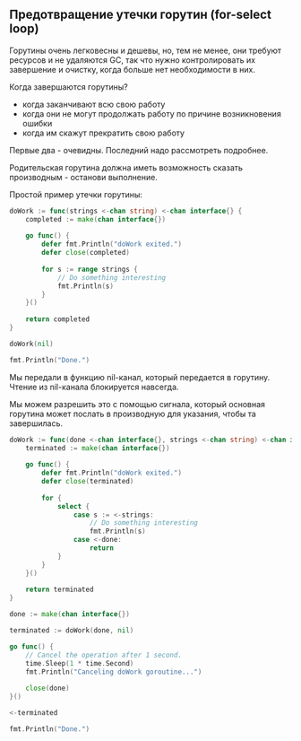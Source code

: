 ## Предотвращение утечки горутин (for-select loop)

Горутины очень легковесны и дешевы, но, тем не менее, они требуют ресурсов и не удаляются GC, так что нужно контролировать 
их завершение и очистку, когда больше нет необходимости в них. 

Когда завершаются горутины? 

- когда заканчивают всю свою работу 
- когда они не могут продолжать работу по причине возникновения ошибки
- когда им скажут прекратить свою работу

Первые два - очевидны. Последний надо рассмотреть подробнее. 

Родительская горутина должна иметь возможность сказать производным - останови выполнение. 

Простой пример утечки горутины: 

```go
doWork := func(strings <-chan string) <-chan interface{} {
    completed := make(chan interface{})
	
    go func() {
        defer fmt.Println("doWork exited.")
        defer close(completed)
		
        for s := range strings {
            // Do something interesting
            fmt.Println(s)
        }
    }()
	
    return completed
}

doWork(nil)

fmt.Println("Done.")
```

Мы передали в функцию nil-канал, который передается в горутину. Чтение из nil-канала блокируется навсегда. 

Мы можем разрешить это с помощью сигнала, который основная горутина может послать в производную для указания, чтобы та завершилась. 

```go
doWork := func(done <-chan interface{}, strings <-chan string) <-chan interface{} {
    terminated := make(chan interface{}) 
	
    go func() {
        defer fmt.Println("doWork exited.")
        defer close(terminated)
		
        for {
            select {
                case s := <-strings:
                    // Do something interesting
                    fmt.Println(s)
                case <-done:
                    return
            }
        }
    }()
	
    return terminated
}

done := make(chan interface{})

terminated := doWork(done, nil)

go func() {
    // Cancel the operation after 1 second.
    time.Sleep(1 * time.Second)
	fmt.Println("Canceling doWork goroutine...")
	
	close(done)
}()

<-terminated

fmt.Println("Done.")
```
